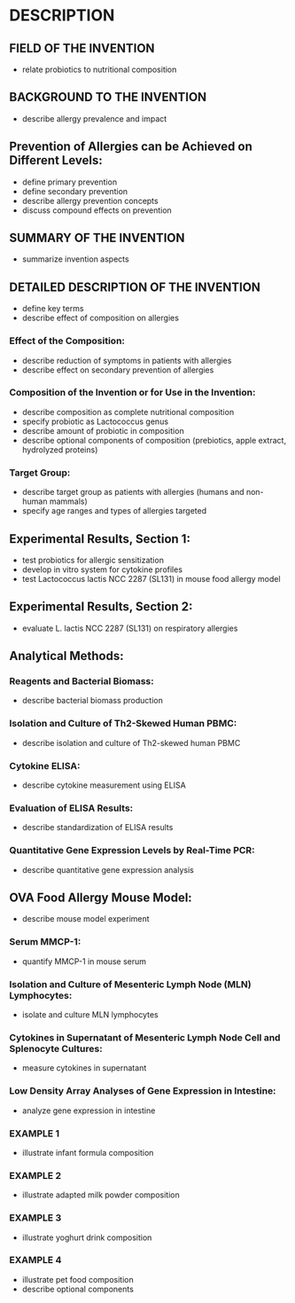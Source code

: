 # DESCRIPTION

## FIELD OF THE INVENTION

- relate probiotics to nutritional composition

## BACKGROUND TO THE INVENTION

- describe allergy prevalence and impact

## Prevention of Allergies can be Achieved on Different Levels:

- define primary prevention
- define secondary prevention
- describe allergy prevention concepts
- discuss compound effects on prevention

## SUMMARY OF THE INVENTION

- summarize invention aspects

## DETAILED DESCRIPTION OF THE INVENTION

- define key terms
- describe effect of composition on allergies

### Effect of the Composition:

- describe reduction of symptoms in patients with allergies
- describe effect on secondary prevention of allergies

### Composition of the Invention or for Use in the Invention:

- describe composition as complete nutritional composition
- specify probiotic as Lactococcus genus
- describe amount of probiotic in composition
- describe optional components of composition (prebiotics, apple extract, hydrolyzed proteins)

### Target Group:

- describe target group as patients with allergies (humans and non-human mammals)
- specify age ranges and types of allergies targeted

## Experimental Results, Section 1:

- test probiotics for allergic sensitization
- develop in vitro system for cytokine profiles
- test Lactococcus lactis NCC 2287 (SL131) in mouse food allergy model

## Experimental Results, Section 2:

- evaluate L. lactis NCC 2287 (SL131) on respiratory allergies

## Analytical Methods:

### Reagents and Bacterial Biomass:

- describe bacterial biomass production

### Isolation and Culture of Th2-Skewed Human PBMC:

- describe isolation and culture of Th2-skewed human PBMC

### Cytokine ELISA:

- describe cytokine measurement using ELISA

### Evaluation of ELISA Results:

- describe standardization of ELISA results

### Quantitative Gene Expression Levels by Real-Time PCR:

- describe quantitative gene expression analysis

## OVA Food Allergy Mouse Model:

- describe mouse model experiment

### Serum MMCP-1:

- quantify MMCP-1 in mouse serum

### Isolation and Culture of Mesenteric Lymph Node (MLN) Lymphocytes:

- isolate and culture MLN lymphocytes

### Cytokines in Supernatant of Mesenteric Lymph Node Cell and Splenocyte Cultures:

- measure cytokines in supernatant

### Low Density Array Analyses of Gene Expression in Intestine:

- analyze gene expression in intestine

### EXAMPLE 1

- illustrate infant formula composition

### EXAMPLE 2

- illustrate adapted milk powder composition

### EXAMPLE 3

- illustrate yoghurt drink composition

### EXAMPLE 4

- illustrate pet food composition
- describe optional components

